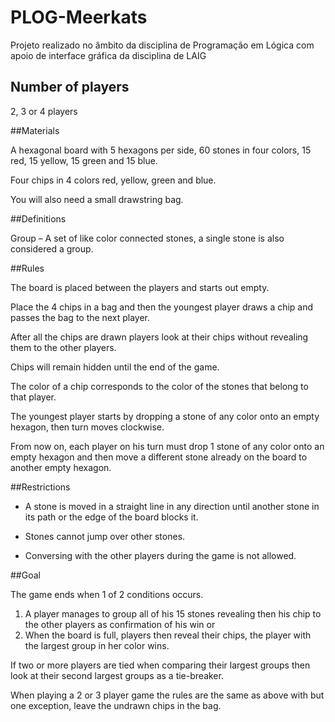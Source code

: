 # PLOG-Meerkats
Projeto realizado no âmbito da disciplina de Programação em Lógica com apoio de interface gráfica da disciplina de LAIG

## Number of players
2, 3 or 4 players

##Materials

A hexagonal board with 5 hexagons per side, 60 stones in four colors, 15 red, 15 yellow, 15 green and 15 blue.

Four chips in 4 colors red, yellow, green and blue.

You will also need a small drawstring bag.

##Definitions

Group – A set of like color connected stones, a single stone is also considered a group.

##Rules

The board is placed between the players and starts out empty.

Place the 4 chips in a bag and then the youngest player draws a chip and passes the bag to the next player.

After all the chips are drawn players look at their chips without revealing them to the other players.

Chips will remain hidden until the end of the game.

The color of a chip corresponds to the color of the stones that belong to that player.

The youngest player starts by dropping a stone of any color onto an empty hexagon, then turn moves clockwise.

From now on, each player on his turn must drop 1 stone of any color onto an empty hexagon and then move a different stone already on the board to another empty hexagon.

##Restrictions

- A stone is moved in a straight line in any direction until another stone in its path or the edge of the board blocks it. 

- Stones cannot jump over other stones.

- Conversing with the other players during the game is not allowed.

##Goal

The game ends when 1 of 2 conditions occurs.

1. A player manages to group all of his 15 stones revealing then his chip to the other players as confirmation of his win or
2. When the board is full, players then reveal their chips, the player with the largest group in her color wins.

If two or more players are tied when comparing their largest groups then look at their second largest groups as a tie-breaker.

When playing a 2 or 3 player game the rules are the same as above with but one exception, leave the undrawn chips in the bag.

